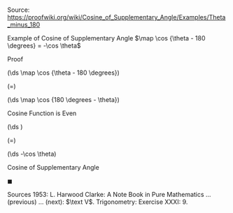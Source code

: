 # 

Source: https://proofwiki.org/wiki/Cosine_of_Supplementary_Angle/Examples/Theta_minus_180

Example of Cosine of Supplementary Angle
$\map \cos {\theta - 180 \degrees} = -\cos \theta$


Proof













\(\ds \map \cos {\theta - 180 \degrees}\)

\(=\)







\(\ds \map \cos {180 \degrees - \theta}\)





Cosine Function is Even














\(\ds \)

\(=\)







\(\ds -\cos \theta\)





Cosine of Supplementary Angle



$\blacksquare$


Sources
1953: L. Harwood Clarke: A Note Book in Pure Mathematics ... (previous) ... (next): $\text V$. Trigonometry: Exercise $\text {XXXI}$: $9.$




